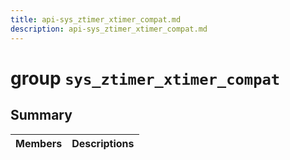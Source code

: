```yaml
---
title: api-sys_ztimer_xtimer_compat.md
description: api-sys_ztimer_xtimer_compat.md
---
```

# group `sys_ztimer_xtimer_compat` 

## Summary

 Members                        | Descriptions                                
--------------------------------|---------------------------------------------

